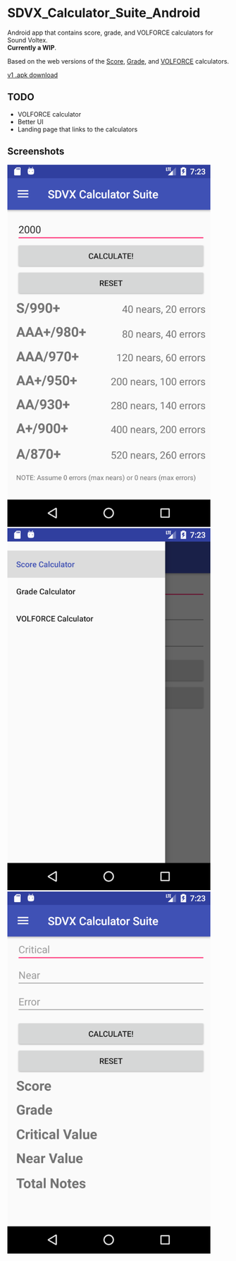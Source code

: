 # SDVX_Calculator_Suite_Android
Android app that contains score, grade, and VOLFORCE calculators for Sound Voltex.  
**Currently a WIP**.  
	
Based on the web versions of the [Score](https://github.com/brenbread/SDVX-Score-Calculator), [Grade](https://github.com/brenbread/SDVX-Grade-Calculator),
and [VOLFORCE](https://github.com/brenbread/SDVX-VOLFORCE-Calculator) calculators.  

[v1 .apk download](https://github.com/brenbread/SDVX_Calculator_Suite_Android/raw/master/sdvx-calculator-suite-v1.apk)  
	

## TODO
- VOLFORCE calculator
- Better UI
- Landing page that links to the calculators

## Screenshots

![ss1](ss1.png)
![ss2](ss2.png)
![ss3](ss3.png)




